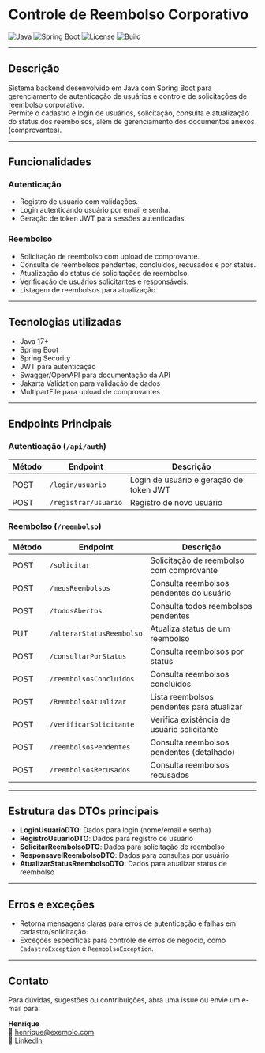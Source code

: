 # Controle de Reembolso Corporativo

![Java](https://img.shields.io/badge/Java-17+-blue.svg)
![Spring Boot](https://img.shields.io/badge/Spring_Boot-2.7-green.svg)
![License](https://img.shields.io/badge/license-MIT-blue.svg)
![Build](https://github.com/seuusuario/controle-rembolso-corporativo/actions/workflows/build.yml/badge.svg)

---

## Descrição

Sistema backend desenvolvido em Java com Spring Boot para gerenciamento de autenticação de usuários e controle de solicitações de reembolso corporativo.  
Permite o cadastro e login de usuários, solicitação, consulta e atualização do status dos reembolsos, além de gerenciamento dos documentos anexos (comprovantes).

---

## Funcionalidades

### Autenticação

- Registro de usuário com validações.
- Login autenticando usuário por email e senha.
- Geração de token JWT para sessões autenticadas.

### Reembolso

- Solicitação de reembolso com upload de comprovante.
- Consulta de reembolsos pendentes, concluídos, recusados e por status.
- Atualização do status de solicitações de reembolso.
- Verificação de usuários solicitantes e responsáveis.
- Listagem de reembolsos para atualização.

---

## Tecnologias utilizadas

- Java 17+
- Spring Boot
- Spring Security
- JWT para autenticação
- Swagger/OpenAPI para documentação da API
- Jakarta Validation para validação de dados
- MultipartFile para upload de comprovantes

---

## Endpoints Principais

### Autenticação (`/api/auth`)

| Método | Endpoint              | Descrição                              |
|--------|-----------------------|--------------------------------------|
| POST   | `/login/usuario`      | Login de usuário e geração de token JWT |
| POST   | `/registrar/usuario`  | Registro de novo usuário              |

### Reembolso (`/reembolso`)

| Método | Endpoint                   | Descrição                                |
|--------|----------------------------|------------------------------------------|
| POST   | `/solicitar`               | Solicitação de reembolso com comprovante |
| POST   | `/meusReembolsos`          | Consulta reembolsos pendentes do usuário  |
| POST   | `/todosAbertos`            | Consulta todos reembolsos pendentes       |
| PUT    | `/alterarStatusReembolso`  | Atualiza status de um reembolso           |
| POST   | `/consultarPorStatus`      | Consulta reembolsos por status            |
| POST   | `/reembolsosConcluidos`    | Consulta reembolsos concluídos            |
| POST   | `/ReembolsoAtualizar`      | Lista reembolsos pendentes para atualizar |
| POST   | `/verificarSolicitante`    | Verifica existência de usuário solicitante |
| POST   | `/reembolsosPendentes`     | Consulta reembolsos pendentes (detalhado) |
| POST   | `/reembolsosRecusados`     | Consulta reembolsos recusados             |

---

## Estrutura das DTOs principais

- **LoginUsuarioDTO**: Dados para login (nome/email e senha)
- **RegistroUsuarioDTO**: Dados para registro de usuário
- **SolicitarReembolsoDTO**: Dados para solicitação de reembolso
- **ResponsavelReembolsoDTO**: Dados para consultas por usuário
- **AtualizarStatusReembolsoDTO**: Dados para atualizar status de reembolso

---

## Erros e exceções

- Retorna mensagens claras para erros de autenticação e falhas em cadastro/solicitação.
- Exceções específicas para controle de erros de negócio, como `CadastroException` e `ReembolsoException`.

---

## Contato

Para dúvidas, sugestões ou contribuições, abra uma issue ou envie um e-mail para:

**Henrique**  
📧 henrique@exemplo.com  
🔗 [LinkedIn](https://www.linkedin.com/in/henrique)
